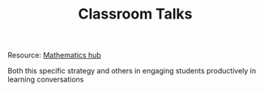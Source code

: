 ﻿---
tags: teaching
title: Classroom Talks
type: note
---
Resource: [Mathematics hub](https://www.mathematicshub.edu.au/plan-teach-and-assess/teaching/teaching-strategies/classroom-talks/)

Both this specific strategy and others in engaging students productively in learning conversations